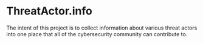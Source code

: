 # ThreatActor.info
The intent of this project is to collect information about various threat actors into one place that all of the cybersecurity community can contribute to.
